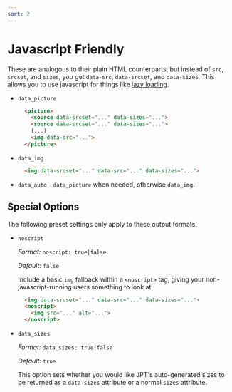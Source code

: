 ```yaml
---
sort: 2
---
```


# Javascript Friendly

These are analogous to their plain HTML counterparts, but instead of `src`,
`srcset`, and `sizes`, you get `data-src`, `data-srcset`, and `data-sizes`. This
allows you to use javascript for things like [lazy
loading](https://github.com/verlok/lazyload).

- `data_picture`

  ```html
    <picture> 
      <source data-srcset="..." data-sizes="...">
      <source data-srcset="..." data-sizes="...">
      (...)
      <img data-src="...">
    </picture>
  ```

- `data_img`
  ```html
    <img data-srcset="..." data-src="..." data-sizes="...">
  ```

- `data_auto` - `data_picture` when needed, otherwise `data_img`.

## Special Options

The following preset settings only apply to these output formats.

- `noscript`

  _Format:_ `noscript: true|false`

  _Default:_ `false`

  Include a basic `img` fallback within a `<noscript>` tag, giving your
  non-javascript-running users something to look at.

  ```html
    <img data-srcset="..." data-src="..." data-sizes="...">
    <noscript>
      <img src="..." alt="...">
    </noscript>
  ```

- `data_sizes`

  _Format:_ `data_sizes: true|false`

  _Default:_ `true`

  This option sets whether you would like JPT's auto-generated sizes to be returned as a
  `data-sizes` attribute or a normal `sizes` attribute.
